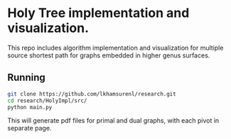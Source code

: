 # Holy Tree implementation and visualization.

This repo includes algorithm implementation and visualization for multiple
source shortest path for graphs embedded in higher genus surfaces.

## Running

```bash
git clone https://github.com/lkhamsurenl/research.git
cd research/HolyImpl/src/
python main.py
```

This will generate pdf files for primal and dual graphs, with each pivot in 
separate page.
